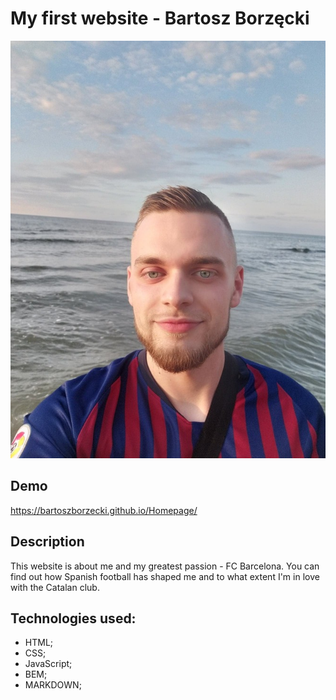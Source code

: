 # My first website - Bartosz Borzęcki

![Bartosz Borzęcki](image/Barti.jpg)

## Demo
https://bartoszborzecki.github.io/Homepage/

## Description

This website is about me and my greatest passion - FC Barcelona.
You can find out how Spanish football has shaped me and to what extent I'm in love with the Catalan club.

## Technologies used:

- HTML;
- CSS;
- JavaScript;
- BEM;
- MARKDOWN;
